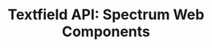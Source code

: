---
layout: api.njk
title: 'Textfield API: Spectrum Web Components'
displayName: Textfield
componentName: textfield
tags:
  - component-api
---